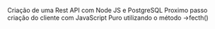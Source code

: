 Criação de uma Rest API com Node JS e PostgreSQL 
Proximo passo criação do cliente com JavaScript Puro utilizando o método  ->fecth()